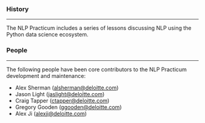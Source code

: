 
### History
-------
The NLP Practicum includes a series of lessons discussing NLP using the Python data science ecosystem.

### People
------

The following people have been core contributors to the NLP Practicum development and maintenance:

  * Alex Sherman (alsherman@deloitte.com) 
  * Jason Light (jaslight@deloitte.com)
  * Craig Tapper (ctapper@deloitte.com)
  * Gregory Gooden (ggooden@deloitte.com)
  * Alex Ji (alexji@deloitte.com)
